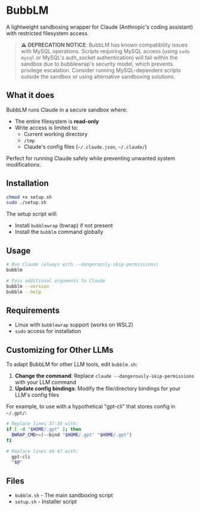 # BubbLM

A lightweight sandboxing wrapper for Claude (Anthropic's coding assistant) with restricted filesystem access.

> **⚠️ DEPRECATION NOTICE**: BubbLM has known compatibility issues with MySQL operations. Scripts requiring MySQL access (using `sudo mysql` or MySQL's auth_socket authentication) will fail within the sandbox due to bubblewrap's security model, which prevents privilege escalation. Consider running MySQL-dependent scripts outside the sandbox or using alternative sandboxing solutions.

## What it does

BubbLM runs Claude in a secure sandbox where:
- The entire filesystem is **read-only**
- Write access is limited to:
  - Current working directory
  - `/tmp`
  - Claude's config files (`~/.claude.json`, `~/.claude/`)

Perfect for running Claude safely while preventing unwanted system modifications.

## Installation

```bash
chmod +x setup.sh
sudo ./setup.sh
```

The setup script will:
- Install `bubblewrap` (bwrap) if not present
- Install the `bubblm` command globally

## Usage

```bash
# Run Claude (always with --dangerously-skip-permissions)
bubblm

# Pass additional arguments to Claude
bubblm --version
bubblm --help
```

## Requirements

- Linux with `bubblewrap` support (works on WSL2)
- `sudo` access for installation

## Customizing for Other LLMs

To adapt BubbLM for other LLM tools, edit `bubblm.sh`:

1. **Change the command**: Replace `claude --dangerously-skip-permissions` with your LLM command
2. **Update config bindings**: Modify the file/directory bindings for your LLM's config files

For example, to use with a hypothetical "gpt-cli" that stores config in `~/.gpt/`:

```bash
# Replace lines 37-39 with:
if [ -d "$HOME/.gpt" ]; then
  BWRAP_CMD+=(--bind "$HOME/.gpt" "$HOME/.gpt")
fi

# Replace lines 46-47 with:
  gpt-cli
  "$@"
```

## Files

- `bubblm.sh` - The main sandboxing script
- `setup.sh` - Installer script